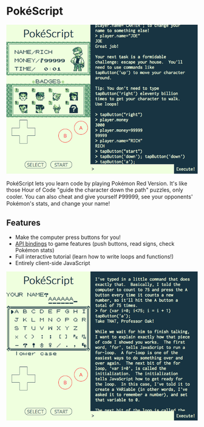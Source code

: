 # PokéScript

![Screenshot of Ꝑ99999](screenshots/loads-of-money.png?raw=true)

PokéScript lets you learn code by playing Pokémon Red Version.  It's like those Hour of Code "guide the character down the path" puzzles, only cooler.  You can also cheat and give yourself Ꝑ99999, see your opponents' Pokémon's stats, and change your name!

## Features

- Make the computer press buttons for you!
- [API bindings](https://github.com/cartr/pokescript/wiki/Pok%C3%A9Script-Documentation) to game features (push buttons, read signs, check Pokémon stats)
- Full interactive tutorial (learn how to write loops and functions!)
- Entirely client-side JavaScript

![Screenshot of the tutorial](screenshots/name-is-AAAAAAA.png?raw=true)